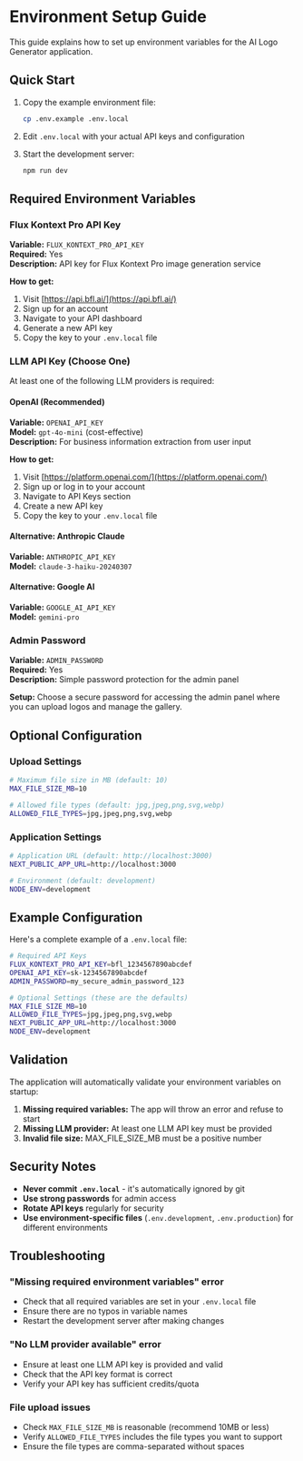 # Environment Setup Guide

This guide explains how to set up environment variables for the AI Logo Generator application.

## Quick Start

1. Copy the example environment file:

   ```bash
   cp .env.example .env.local
   ```

2. Edit `.env.local` with your actual API keys and configuration

3. Start the development server:
   ```bash
   npm run dev
   ```

## Required Environment Variables

### Flux Kontext Pro API Key

**Variable:** `FLUX_KONTEXT_PRO_API_KEY`  
**Required:** Yes  
**Description:** API key for Flux Kontext Pro image generation service

**How to get:**

1. Visit [https://api.bfl.ai/](https://api.bfl.ai/)
2. Sign up for an account
3. Navigate to your API dashboard
4. Generate a new API key
5. Copy the key to your `.env.local` file

### LLM API Key (Choose One)

At least one of the following LLM providers is required:

#### OpenAI (Recommended)

**Variable:** `OPENAI_API_KEY`  
**Model:** `gpt-4o-mini` (cost-effective)  
**Description:** For business information extraction from user input

**How to get:**

1. Visit [https://platform.openai.com/](https://platform.openai.com/)
2. Sign up or log in to your account
3. Navigate to API Keys section
4. Create a new API key
5. Copy the key to your `.env.local` file

#### Alternative: Anthropic Claude

**Variable:** `ANTHROPIC_API_KEY`  
**Model:** `claude-3-haiku-20240307`

#### Alternative: Google AI

**Variable:** `GOOGLE_AI_API_KEY`  
**Model:** `gemini-pro`

### Admin Password

**Variable:** `ADMIN_PASSWORD`  
**Required:** Yes  
**Description:** Simple password protection for the admin panel

**Setup:**
Choose a secure password for accessing the admin panel where you can upload logos and manage the gallery.

## Optional Configuration

### Upload Settings

```bash
# Maximum file size in MB (default: 10)
MAX_FILE_SIZE_MB=10

# Allowed file types (default: jpg,jpeg,png,svg,webp)
ALLOWED_FILE_TYPES=jpg,jpeg,png,svg,webp
```

### Application Settings

```bash
# Application URL (default: http://localhost:3000)
NEXT_PUBLIC_APP_URL=http://localhost:3000

# Environment (default: development)
NODE_ENV=development
```

## Example Configuration

Here's a complete example of a `.env.local` file:

```bash
# Required API Keys
FLUX_KONTEXT_PRO_API_KEY=bfl_1234567890abcdef
OPENAI_API_KEY=sk-1234567890abcdef
ADMIN_PASSWORD=my_secure_admin_password_123

# Optional Settings (these are the defaults)
MAX_FILE_SIZE_MB=10
ALLOWED_FILE_TYPES=jpg,jpeg,png,svg,webp
NEXT_PUBLIC_APP_URL=http://localhost:3000
NODE_ENV=development
```

## Validation

The application will automatically validate your environment variables on startup:

1. **Missing required variables:** The app will throw an error and refuse to start
2. **Missing LLM provider:** At least one LLM API key must be provided
3. **Invalid file size:** MAX_FILE_SIZE_MB must be a positive number

## Security Notes

- **Never commit `.env.local`** - it's automatically ignored by git
- **Use strong passwords** for admin access
- **Rotate API keys** regularly for security
- **Use environment-specific files** (`.env.development`, `.env.production`) for different environments

## Troubleshooting

### "Missing required environment variables" error

- Check that all required variables are set in your `.env.local` file
- Ensure there are no typos in variable names
- Restart the development server after making changes

### "No LLM provider available" error

- Ensure at least one LLM API key is provided and valid
- Check that the API key format is correct
- Verify your API key has sufficient credits/quota

### File upload issues

- Check `MAX_FILE_SIZE_MB` is reasonable (recommend 10MB or less)
- Verify `ALLOWED_FILE_TYPES` includes the file types you want to support
- Ensure the file types are comma-separated without spaces
